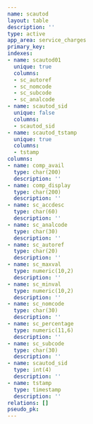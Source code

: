 ```yaml
---
name: scautod
layout: table
description: ''
type: active
app_area: service_charges
primary_key: 
indexes:
- name: scautod01
  unique: true
  columns:
  - sc_autoref
  - sc_nomcode
  - sc_subcode
  - sc_analcode
- name: scautod_sid
  unique: false
  columns:
  - scautod_sid
- name: scautod_tstamp
  unique: true
  columns:
  - tstamp
columns:
- name: comp_avail
  type: char(200)
  description: ''
- name: comp_display
  type: char(200)
  description: ''
- name: sc_accdesc
  type: char(60)
  description: ''
- name: sc_analcode
  type: char(30)
  description: ''
- name: sc_autoref
  type: char(20)
  description: ''
- name: sc_maxval
  type: numeric(10,2)
  description: ''
- name: sc_minval
  type: numeric(10,2)
  description: ''
- name: sc_nomcode
  type: char(30)
  description: ''
- name: sc_percentage
  type: numeric(11,6)
  description: ''
- name: sc_subcode
  type: char(30)
  description: ''
- name: scautod_sid
  type: int(4)
  description: ''
- name: tstamp
  type: timestamp
  description: ''
relations: []
pseudo_pk: 
---
```


